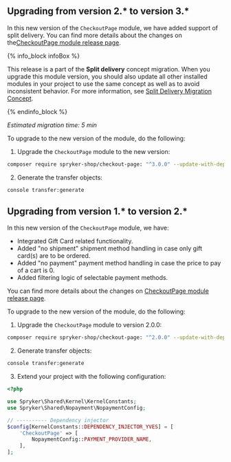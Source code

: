 

## Upgrading from version 2.* to version 3.*

In this new version of the `CheckoutPage` module, we have added support of split delivery. You can find more details about the changes on the[CheckoutPage module release page](https://github.com/spryker-shop/checkout-page/releases).

{% info_block infoBox %}

This release is a part of the **Split delivery** concept migration. When you upgrade this module version, you should also update all other installed modules in your project to use the same concept as well as to avoid inconsistent behavior. For more information, see [Split Delivery Migration Concept](/docs/pbc/all/order-management-system/{{site.version}}/base-shop/install-and-upgrade/split-delivery-migration-concept.html).

{% endinfo_block %}

*Estimated migration time: 5 min*

To upgrade to the new version of the module, do the following:

1. Upgrade the `CheckoutPage` module to the new version:

```bash
composer require spryker-shop/checkout-page: "^3.0.0" --update-with-dependencies
```

2. Generate the transfer objects:

```bash
console transfer:generate
```


## Upgrading from version 1.* to version 2.*

In this new version of the `CheckoutPage` module, we have:

* Integrated Gift Card related functionality.
* Added "no shipment" shipment method handling in case only gift card(s) are to be ordered.
* Added "no payment" payment method handling in case the price to pay of a cart is 0.
* Added filtering logic of selectable payment methods.

You can find more details about the changes on [CheckoutPage module release page](https://github.com/spryker-shop/checkout-page/releases).

To upgrade to the new version of the module, do the following:

1. Upgrade the `CheckoutPage` module to version 2.0.0:

```bash
composer require spryker-shop/checkout-page: "^2.0.0" --update-with-dependencies
```

2. Generate transfer objects:

```bash
console transfer:generate
```

3. Extend your project with the following configuration:

```php
<?php

use Spryker\Shared\Kernel\KernelConstants;
use Spryker\Shared\Nopayment\NopaymentConfig;

// ---------- Dependency injector
$config[KernelConstants::DEPENDENCY_INJECTOR_YVES] = [
    'CheckoutPage' => [
        NopaymentConfig::PAYMENT_PROVIDER_NAME,
    ],
];
```
